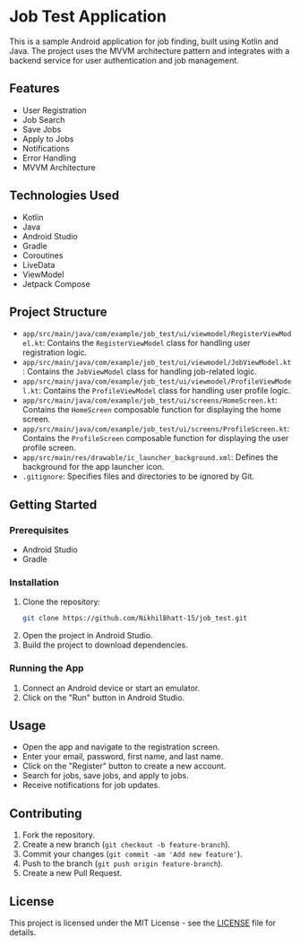 # Job Test Application

This is a sample Android application for job finding, built using Kotlin and Java. The project uses the MVVM architecture pattern and integrates with a backend service for user authentication and job management.

## Features

- User Registration
- Job Search
- Save Jobs
- Apply to Jobs
- Notifications
- Error Handling
- MVVM Architecture

## Technologies Used

- Kotlin
- Java
- Android Studio
- Gradle
- Coroutines
- LiveData
- ViewModel
- Jetpack Compose

## Project Structure

- `app/src/main/java/com/example/job_test/ui/viewmodel/RegisterViewModel.kt`: Contains the `RegisterViewModel` class for handling user registration logic.
- `app/src/main/java/com/example/job_test/ui/viewmodel/JobViewModel.kt`: Contains the `JobViewModel` class for handling job-related logic.
- `app/src/main/java/com/example/job_test/ui/viewmodel/ProfileViewModel.kt`: Contains the `ProfileViewModel` class for handling user profile logic.
- `app/src/main/java/com/example/job_test/ui/screens/HomeScreen.kt`: Contains the `HomeScreen` composable function for displaying the home screen.
- `app/src/main/java/com/example/job_test/ui/screens/ProfileScreen.kt`: Contains the `ProfileScreen` composable function for displaying the user profile screen.
- `app/src/main/res/drawable/ic_launcher_background.xml`: Defines the background for the app launcher icon.
- `.gitignore`: Specifies files and directories to be ignored by Git.

## Getting Started

### Prerequisites

- Android Studio
- Gradle

### Installation

1. Clone the repository:
    ```sh
    git clone https://github.com/NikhilBhatt-15/job_test.git
    ```
2. Open the project in Android Studio.
3. Build the project to download dependencies.

### Running the App

1. Connect an Android device or start an emulator.
2. Click on the "Run" button in Android Studio.

## Usage

- Open the app and navigate to the registration screen.
- Enter your email, password, first name, and last name.
- Click on the "Register" button to create a new account.
- Search for jobs, save jobs, and apply to jobs.
- Receive notifications for job updates.

## Contributing

1. Fork the repository.
2. Create a new branch (`git checkout -b feature-branch`).
3. Commit your changes (`git commit -am 'Add new feature'`).
4. Push to the branch (`git push origin feature-branch`).
5. Create a new Pull Request.

## License

This project is licensed under the MIT License - see the [LICENSE](LICENSE) file for details.
